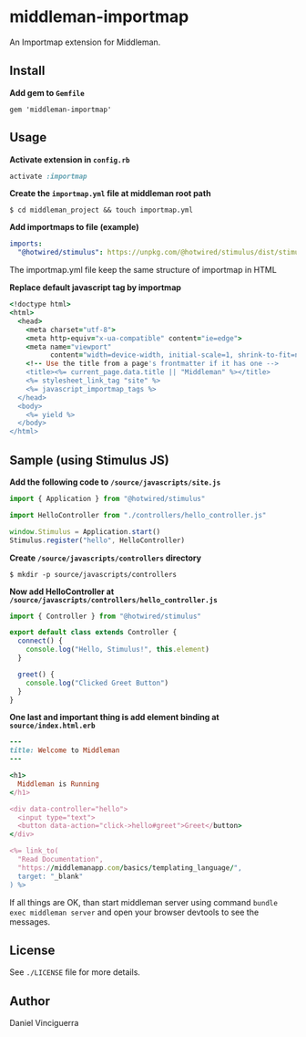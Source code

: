 
# middleman-importmap

An Importmap extension for Middleman.


## Install

**Add gem to `Gemfile`**

`gem 'middleman-importmap'`


## Usage

**Activate extension in `config.rb`**

```ruby
activate :importmap
```

**Create the `importmap.yml` file at middleman root path**

```shell
$ cd middleman_project && touch importmap.yml
```

**Add importmaps to file (example)**

```yaml
imports:
  "@hotwired/stimulus": https://unpkg.com/@hotwired/stimulus/dist/stimulus.js
```

The importmap.yml file keep the same structure of importmap in HTML


**Replace default javascript tag by importmap**

```ruby
<!doctype html>
<html>
  <head>
    <meta charset="utf-8">
    <meta http-equiv="x-ua-compatible" content="ie=edge">
    <meta name="viewport"
          content="width=device-width, initial-scale=1, shrink-to-fit=no">
    <!-- Use the title from a page's frontmatter if it has one -->
    <title><%= current_page.data.title || "Middleman" %></title>
    <%= stylesheet_link_tag "site" %>
    <%= javascript_importmap_tags %>
  </head>
  <body>
    <%= yield %>
  </body>
</html>

```

## Sample (using Stimulus JS)

**Add the following code to `/source/javascripts/site.js`**

```javascript
import { Application } from "@hotwired/stimulus"

import HelloController from "./controllers/hello_controller.js"

window.Stimulus = Application.start()
Stimulus.register("hello", HelloController)
```

**Create `/source/javascripts/controllers` directory**

```shell
$ mkdir -p source/javascripts/controllers
```

**Now add HelloController at `/source/javascripts/controllers/hello_controller.js`**

```javascript
import { Controller } from "@hotwired/stimulus"

export default class extends Controller {
  connect() {
    console.log("Hello, Stimulus!", this.element)
  }

  greet() {
    console.log("Clicked Greet Button")
  }
}
```

**One last and important thing is add element binding at `source/index.html.erb`**

```ruby
---
title: Welcome to Middleman
---

<h1>
  Middleman is Running
</h1>

<div data-controller="hello">
  <input type="text">
  <button data-action="click->hello#greet">Greet</button>
</div>

<%= link_to(
  "Read Documentation",
  "https://middlemanapp.com/basics/templating_language/",
  target: "_blank"
) %>
```

If all things are OK, than start middleman server using command `bundle exec middleman server` and open your browser devtools to see the messages.

## License

See `./LICENSE` file for more details.

## Author

Daniel Vinciguerra
